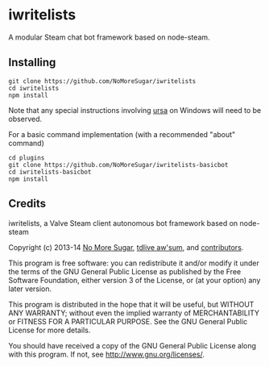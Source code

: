 # iwritelists

A modular Steam chat bot framework based on node-steam.

## Installing

    git clone https://github.com/NoMoreSugar/iwritelists
    cd iwritelists
    npm install


Note that any special instructions involving [ursa](https://github.com/Medium/ursa) on Windows will need to be observed.

For a basic command implementation (with a recommended "about" command)

    cd plugins
    git clone https://github.com/NoMoreSugar/iwritelists-basicbot
    cd iwritelists-basicbot
    npm install

## Credits

iwritelists, a Valve Steam client autonomous bot framework based on node-steam

Copyright (c) 2013-14 [No More Sugar](http://nomoresugar.github.io), [tdlive aw'sum](http://tdlive.me/), and
[contributors](https://github.com/NoMoreSugar/iwritelistsgraphs/contributors).

This program is free software: you can redistribute it and/or modify
it under the terms of the GNU General Public License as published by
the Free Software Foundation, either version 3 of the License, or
(at your option) any later version.

This program is distributed in the hope that it will be useful,
but WITHOUT ANY WARRANTY; without even the implied warranty of
MERCHANTABILITY or FITNESS FOR A PARTICULAR PURPOSE.  See the
GNU General Public License for more details.

You should have received a copy of the GNU General Public License
along with this program.  If not, see <http://www.gnu.org/licenses/>.
